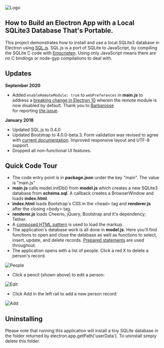 

![Logo](screenshots/ElectronSQLite.png)

How to Build an Electron App with a Local SQLite3 Database That's Portable.
------------------------------------------------------------------------

This project demonstrates how to install and use a local SQLite3 database in Electron using [SQL.js](https://github.com/kripken/sql.js). SQL.js is a port of SQLite to JavaScript, by compiling the SQLite C code with [Emscripten](https://github.com/kripken/emscripten). Using only JavaScript means there are no C bindings or node-gyp compilations to deal with.

Updates
-------
__September 2020__
- Added ```enableRemoteModule: true``` to ```webPreferences``` in **main.js** to
address a [breaking change in Electron 10](https://www.electronjs.org/docs/breaking-changes)
wherein the remote module is now disabled by default. Thank you to [Barbarosse](https://github.com/Barbarosse)  
for reporting [the issue](https://github.com/patrickmoffitt/local-sqlite-example/issues/4).

__January 2018__
- Updated SQL.js to 0.4.0
- Updated Bootstrap to 4.0.0-beta.3. Form validation was revised to agree with [current documentation](http://getbootstrap.com/docs/4.0/components/forms/). Improved responsive layout and UTF-8 support.
- Dropped all non-functional UI features.


Quick Code Tour
---------------

 - The code entry point is in **package.json** under the key "main". The value is "main.js"
 - **main.js** calls model.initDb() from **model.js** which creates a new SQLite3 database from **schema.sql**. A callback creates a BrowserWindow and loads **index.html**.
 - **index.html** loads Bootstrap's CSS in the &lt;head&gt; tag and **renderer.js** after the closing &lt;body&gt; tag.
 - **renderer.js** loads Cheerio, jQuery, Bootstrap and it's dependency; Tether.
 - A [composed HTML pattern](https://github.com/patrickmoffitt/composed-html-example) is used to load the markup.
 - The application's database work is all done in **model.js**. Here you'll find functions to open and close the database as well as functions to select, insert, update, and delete records. [Prepared statements](https://en.wikipedia.org/wiki/Prepared_statement) are used throughout.
 - The application opens with a list of people. Click a red X to delete a person's record.

 ![People](screenshots/people-list.png)
 - Click a pencil (shown above) to edit a person:

 ![Edit](screenshots/edit-person.png)
 - Click Add in the left rail to add a new person record:

 ![Add](screenshots/add-person.png)

Uninstalling
-------------

 Please note that running this application will install a tiny SQLite database in the folder returned by electron.app.getPath('userData'). To uninstall simply delete this folder.
